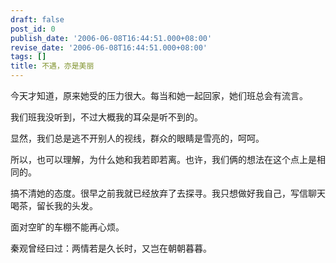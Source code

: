 ```yaml
---
draft: false
post_id: 0
publish_date: '2006-06-08T16:44:51.000+08:00'
revise_date: '2006-06-08T16:44:51.000+08:00'
tags: []
title: 不遇，亦是美丽
---
```


今天才知道，原来她受的压力很大。每当和她一起回家，她们班总会有流言。

我们班我没听到，不过大概我的耳朵是听不到的。

显然，我们总是逃不开别人的视线，群众的眼睛是雪亮的，呵呵。

所以，也可以理解，为什么她和我若即若离。也许，我们俩的想法在这个点上是相同的。

搞不清她的态度。很早之前我就已经放弃了去探寻。我只想做好我自己，写信聊天喝茶，留长我的头发。

面对空旷的车棚不能再心烦。

秦观曾经曰过：两情若是久长时，又岂在朝朝暮暮。
